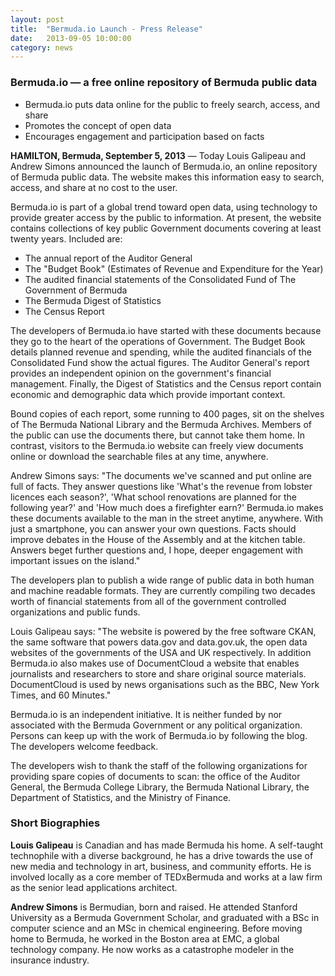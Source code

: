 ```yaml
---
layout: post
title:  "Bermuda.io Launch - Press Release"
date:   2013-09-05 10:00:00
category: news
---
```


### Bermuda.io &mdash; a free online repository of Bermuda public data

* Bermuda.io puts data online for the public to freely search, access, and share
* Promotes the concept of open data
* Encourages engagement and participation based on facts

**HAMILTON, Bermuda, September 5, 2013** &mdash; Today Louis Galipeau and Andrew Simons announced the launch of Bermuda.io, an online repository of Bermuda public data. The website makes this information easy to search, access, and share at no cost to the user.

Bermuda.io is part of a global trend toward open data, using technology to provide greater access by the public to information. At present, the website contains collections of key public Government documents covering at least twenty years. Included are:

* The annual report of the Auditor General
* The "Budget Book" (Estimates of Revenue and Expenditure for the Year)
* The audited financial statements of the Consolidated Fund of The Government of
Bermuda
* The Bermuda Digest of Statistics
* The Census Report

The developers of Bermuda.io have started with these documents because they go to the heart of the operations of Government. The Budget Book details planned revenue and spending, while the audited financials of the Consolidated Fund show the actual figures. The Auditor General's report provides an independent opinion on the government's financial management. Finally, the Digest of Statistics and the Census report contain economic and demographic data which provide important context.

Bound copies of each report, some running to 400 pages, sit on the shelves of The Bermuda National Library and the Bermuda Archives. Members of the public can use the documents there, but cannot take them home. In contrast, visitors to the Bermuda.io website can freely view documents online or download the searchable files at any time, anywhere.

Andrew Simons says: "The documents we've scanned and put online are full of facts. They answer questions like 'What's the revenue from lobster licences each season?', 'What school renovations are planned for the following year?' and 'How much does a firefighter earn?'
Bermuda.io makes these documents available to the man in the street anytime, anywhere. With just a smartphone, you can answer your own questions. Facts should improve debates in the House of the Assembly and at the kitchen table. Answers beget further questions and, I hope, deeper engagement with important issues on the island."

The developers plan to publish a wide range of public data in both human and machine readable formats. They are currently compiling two decades worth of financial statements from all of the government controlled organizations and public funds.

Louis Galipeau says: "The website is powered by the free software CKAN, the same software that powers data.gov and data.gov.uk, the open data websites of the governments of the USA and UK respectively. In addition Bermuda.io also makes use of DocumentCloud a website that enables journalists and researchers to store and share original source materials. DocumentCloud is used by news organisations such as the BBC, New York Times, and 60 Minutes."

Bermuda.io is an independent initiative. It is neither funded by nor associated with the Bermuda Government or any political organization. Persons can keep up with the work of Bermuda.io by following the blog. The developers welcome feedback.

The developers wish to thank the staff of the following organizations for providing spare copies of documents to scan: the office of the Auditor General, the Bermuda College Library, the Bermuda National Library, the Department of Statistics, and the Ministry of Finance.

### Short Biographies

**Louis Galipeau** is Canadian and has made Bermuda his home. A self-taught technophile with a diverse background, he has a drive towards the use of new media and technology in art, business, and community efforts. He is involved locally as a core member of TEDxBermuda and works at a law firm as the senior lead applications architect.

**Andrew Simons** is Bermudian, born and raised. He attended Stanford University as a Bermuda Government Scholar, and graduated with a BSc in computer science and an MSc in chemical engineering. Before moving home to Bermuda, he worked in the Boston area at EMC, a global technology company. He now works as a catastrophe modeler in the insurance industry.